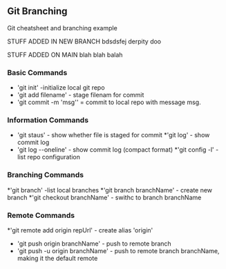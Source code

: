 ## Git Branching

Git cheatsheet and branching example

STUFF ADDED IN NEW BRANCH 
bdsdsfej derpity doo

STUFF ADDED ON MAIN
blah blah balah


### Basic Commands

* 'git init' -initialize local git repo
* 'git add filename' - stage filenam for commit
* 'git commit -m 'msg'' = commit to local repo with message msg.

### Information Commands
* 'git staus' - show whether file is staged for commit
*'git log' - show commit log
* 'git log --oneline' - show commit log (compact format)
*'git config -l' -list repo configuration



### Branching Commands
*'git branch' -list local branches
*'git branch branchName' - create new branch
*'git checkout branchName' - swithc to branch branchName

### Remote Commands
*'git remote add origin repUrl' - create alias 'origin'
* 'git push origin branchName' - push to remote branch
* 'git push -u origin branchName' - push to remote branch branchName, making it the default remote

